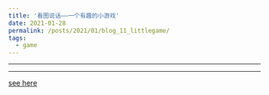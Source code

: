 ```yaml
---
title: '看图说话——一个有趣的小游戏'
date: 2021-01-28
permalink: /posts/2021/01/blog_11_littlegame/
tags:
  - game
---
```


---

---
[see here](http://qiuyoungwang.github.io/files/2020-01-28-blog_11_littlegame.pdf)